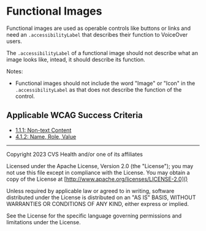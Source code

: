 # Functional Images
Functional images are used as operable controls like buttons or links and need an `.accessibilityLabel` that describes their function to VoiceOver users.

The `.accessibilityLabel` of a functional image should not describe what an image looks like, intead, it should describe its function. 

Notes:

* Functional images should not include the word "Image" or "Icon" in the `.accessibilityLabel` as that does not describe the function of the control.

## Applicable WCAG Success Criteria
- [1.1.1: Non-text Content](https://www.w3.org/WAI/WCAG22/Understanding/non-text-content)
- [4.1.2: Name, Role, Value](https://www.w3.org/WAI/WCAG22/Understanding/name-role-value.html)

----

Copyright 2023 CVS Health and/or one of its affiliates

Licensed under the Apache License, Version 2.0 (the "License");
you may not use this file except in compliance with the License.
You may obtain a copy of the License at
[http://www.apache.org/licenses/LICENSE-2.0]()

Unless required by applicable law or agreed to in writing, software
distributed under the License is distributed on an "AS IS" BASIS,
WITHOUT WARRANTIES OR CONDITIONS OF ANY KIND, either express or implied.

See the License for the specific language governing permissions and
limitations under the License.
